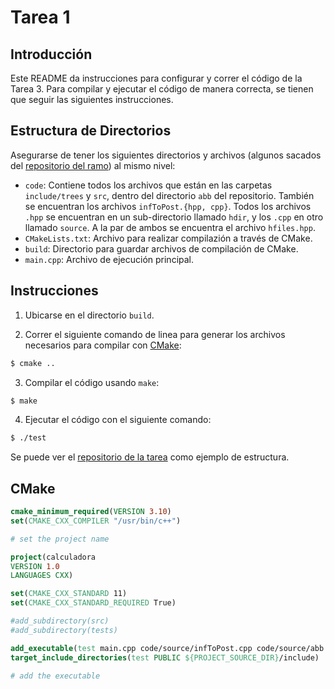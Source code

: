 # Tarea 1

## Introducción
Este README da instrucciones para configurar y correr el código de la Tarea 3. Para compilar y ejecutar el código de manera correcta, se tienen que seguir las siguientes instrucciones.

## Estructura de Directorios

Asegurarse de tener los siguientes directorios y archivos (algunos sacados del [repositorio del ramo](https://github.com/jmsaavedrar/eda_cppal)) al mismo nivel:

- `code`: Contiene todos los archivos que están en las carpetas `include/trees` y `src`, dentro del directorio `abb` del repositorio. También se encuentran los archivos `infToPost.{hpp, cpp}`. Todos los archivos `.hpp` se encuentran en un sub-directorio llamado `hdir`, y los `.cpp` en otro llamado `source`. A la par de ambos se encuentra el archivo `hfiles.hpp`.
- `CMakeLists.txt`: Archivo para realizar compilazión a través de CMake.
- `build`: Directorio para guardar archivos de compilación de CMake.
- `main.cpp`: Archivo de ejecución principal.

## Instrucciones

1. Ubicarse en el directorio `build`.

2. Correr el siguiente comando de linea para generar los archivos necesarios para compilar con [CMake](#Cmake):
```bash
$ cmake .. 
```

3. Compilar el código usando `make`:
```bash
$ make
```

4. Ejecutar el código con el siguiente comando:
```bash
$ ./test
```

Se puede ver el [repositorio de la tarea](https://github.com/CodeByManu/Tarea3_EDA) como ejemplo de estructura.

## CMake
```CMake
cmake_minimum_required(VERSION 3.10)
set(CMAKE_CXX_COMPILER "/usr/bin/c++")

# set the project name

project(calculadora
VERSION 1.0
LANGUAGES CXX)

set(CMAKE_CXX_STANDARD 11)
set(CMAKE_CXX_STANDARD_REQUIRED True)

#add_subdirectory(src)
#add_subdirectory(tests)

add_executable(test main.cpp code/source/infToPost.cpp code/source/abb.cpp code/source/abbNode.cpp code/source/postToTree.cpp)
target_include_directories(test PUBLIC ${PROJECT_SOURCE_DIR}/include)

# add the executable
```